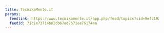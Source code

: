 ```yaml
---
title: TecnikaMente.it
params:
  feedlink: https://www.tecnikamente.it/app.php/feed/topics?sid=9efc1926ed47b4d9c87cb58e6143daea
  feedid: 71c1e73714b02db67ed7671ee76174aa
---
```

